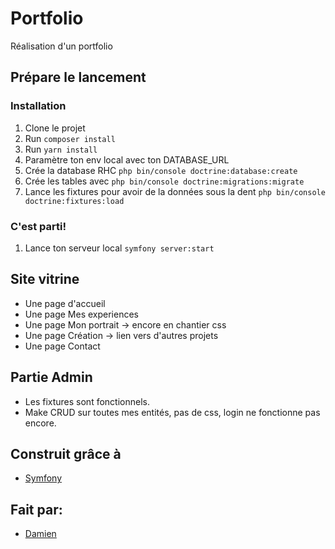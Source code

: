 # Portfolio
Réalisation d'un portfolio 

## Prépare le lancement

### Installation

1. Clone le projet
2. Run `composer install`
3. Run `yarn install`
4. Paramètre ton env local avec ton DATABASE_URL
5. Crée la database RHC `php bin/console doctrine:database:create`
6. Crée les tables avec `php bin/console doctrine:migrations:migrate`
7. Lance les fixtures pour avoir de la données sous la dent `php bin/console doctrine:fixtures:load`


### C'est parti!
1. Lance ton serveur local `symfony server:start`

## Site vitrine
- Une page d'accueil
- Une page Mes experiences
- Une page Mon portrait
    -> encore en chantier css
- Une page Création 
    -> lien vers d'autres projets
- Une page Contact


## Partie Admin
- Les fixtures sont fonctionnels.
- Make CRUD sur toutes mes entités, pas de css, login ne fonctionne pas encore.





## Construit grâce à

* [Symfony](https://github.com/symfony/symfony)

## Fait par:
* [Damien](https://github.com/dchantreau)
